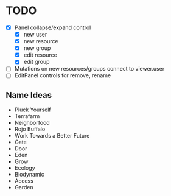 # TODO

- [x] Panel collapse/expand control
  - [x] new user
  - [x] new resource
  - [x] new group
  - [x] edit resource
  - [x] edit group
- [ ] Mutations on new resources/groups connect to viewer.user
- [ ] EditPanel controls for remove, rename

## Name Ideas
- Pluck Yourself
- Terrafarm
- Neighborfood
- Rojo Buffalo
- Work Towards a Better Future
- Gate
- Door
- Eden
- Grow
- Ecology
- Biodynamic
- Access
- Garden

